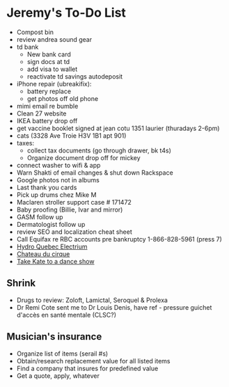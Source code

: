 # Jeremy's To-Do List

- Compost bin
- review andrea sound gear
- td bank
  - New bank card
  - sign docs at td
  - add visa to wallet
  - reactivate td savings autodeposit
- iPhone repair (ubreakifix):
  - battery replace
  - get photos off old phone
- mimi email re bumble
- Clean 27 website
- IKEA battery drop off
- get vaccine booklet signed at jean cotu 1351 laurier (thuradays 2-6pm)
- cats (3328 Ave Troie H3V 1B1 apt 901)
- taxes:
  - collect tax documents (go through drawer, bk t4s)
  - Organize document drop off for mickey
- connect washer to wifi & app
- Warn Shakti of email changes & shut down Rackspace
- Google photos not in albums
- Last thank you cards
- Pick up drums chez Mike M
- Maclaren stroller support case # 171472
- Baby proofing (Billie, Ivar and mirror)
- GASM follow up
- Dermatologist follow up
- review SEO and localization cheat sheet
- Call Equifax re RBC accounts pre bankruptcy 1-866-828-5961 (press 7)
- [Hydro Quebec Electrium](http://www.hydroquebec.com/visit/monteregie/electrium.html)
- [Chateau du cirque](https://www.chateau-cirque.com/)
- [Take Kate to a dance show](https://www.quebecdanse.org/)

## Shrink

- Drugs to review: Zoloft, Lamictal, Seroquel & Prolexa
- Dr Remi Cote sent me to Dr Louis Denis, have ref - pressure guichet d'accès en santé mentale (CLSC?)

## Musician's insurance

- Organize list of items (serail #s)
- Obtain/research replacement value for all listed items
- Find a company that insures for predefined value
- Get a quote, apply, whatever
